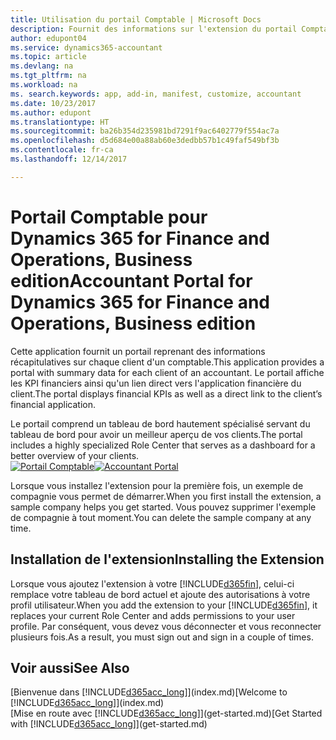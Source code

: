 ```yaml
---
title: Utilisation du portail Comptable | Microsoft Docs
description: Fournit des informations sur l'extension du portail Comptable.
author: edupont04
ms.service: dynamics365-accountant
ms.topic: article
ms.devlang: na
ms.tgt_pltfrm: na
ms.workload: na
ms. search.keywords: app, add-in, manifest, customize, accountant
ms.date: 10/23/2017
ms.author: edupont
ms.translationtype: HT
ms.sourcegitcommit: ba26b354d235981bd7291f9ac6402779f554ac7a
ms.openlocfilehash: d5d684e00a88ab60e3dedbb57b1c49faf549bf3b
ms.contentlocale: fr-ca
ms.lasthandoff: 12/14/2017

---
```

# <a name="accountant-portal-for-dynamics-365-for-finance-and-operations-business-edition"></a><span data-ttu-id="0cf63-103">Portail Comptable pour Dynamics 365 for Finance and Operations, Business edition</span><span class="sxs-lookup"><span data-stu-id="0cf63-103">Accountant Portal for Dynamics 365 for Finance and Operations, Business edition</span></span>
<span data-ttu-id="0cf63-104">Cette application fournit un portail reprenant des informations récapitulatives sur chaque client d'un comptable.</span><span class="sxs-lookup"><span data-stu-id="0cf63-104">This application provides a portal with summary data for each client of an accountant.</span></span> <span data-ttu-id="0cf63-105">Le portail affiche les KPI financiers ainsi qu'un lien direct vers l'application financière du client.</span><span class="sxs-lookup"><span data-stu-id="0cf63-105">The portal displays financial KPIs as well as a direct link to the client’s financial application.</span></span>  

<span data-ttu-id="0cf63-106">Le portail comprend un tableau de bord hautement spécialisé servant du tableau de bord pour avoir un meilleur aperçu de vos clients.</span><span class="sxs-lookup"><span data-stu-id="0cf63-106">The portal includes a highly specialized Role Center that serves as a dashboard for a better overview of your clients.</span></span>  
<span data-ttu-id="0cf63-107">[![Portail Comptable](./media/accountant-get-started/accountant-dashboard.png)](https://go.microsoft.com/fwlink/?linkid=851257)</span><span class="sxs-lookup"><span data-stu-id="0cf63-107">[![Accountant Portal](./media/accountant-get-started/accountant-dashboard.png)](https://go.microsoft.com/fwlink/?linkid=851257)</span></span>

<span data-ttu-id="0cf63-108">Lorsque vous installez l'extension pour la première fois, un exemple de compagnie vous permet de démarrer.</span><span class="sxs-lookup"><span data-stu-id="0cf63-108">When you first install the extension, a sample company helps you get started.</span></span> <span data-ttu-id="0cf63-109">Vous pouvez supprimer l'exemple de compagnie à tout moment.</span><span class="sxs-lookup"><span data-stu-id="0cf63-109">You can delete the sample company at any time.</span></span>  

## <a name="installing-the-extension"></a><span data-ttu-id="0cf63-110">Installation de l'extension</span><span class="sxs-lookup"><span data-stu-id="0cf63-110">Installing the Extension</span></span>
<span data-ttu-id="0cf63-111">Lorsque vous ajoutez l'extension à votre [!INCLUDE[d365fin](includes/d365fin_md.md)], celui-ci remplace votre tableau de bord actuel et ajoute des autorisations à votre profil utilisateur.</span><span class="sxs-lookup"><span data-stu-id="0cf63-111">When you add the extension to your [!INCLUDE[d365fin](includes/d365fin_md.md)], it replaces your current Role Center and adds permissions to your user profile.</span></span> <span data-ttu-id="0cf63-112">Par conséquent, vous devez vous déconnecter et vous reconnecter plusieurs fois.</span><span class="sxs-lookup"><span data-stu-id="0cf63-112">As a result, you must sign out and sign in a couple of times.</span></span>  

## <a name="see-also"></a><span data-ttu-id="0cf63-113">Voir aussi</span><span class="sxs-lookup"><span data-stu-id="0cf63-113">See Also</span></span>
<span data-ttu-id="0cf63-114">[Bienvenue dans [!INCLUDE[d365acc_long](includes/d365acc_long_md.md)]](index.md)</span><span class="sxs-lookup"><span data-stu-id="0cf63-114">[Welcome to [!INCLUDE[d365acc_long](includes/d365acc_long_md.md)]](index.md)</span></span>  
<span data-ttu-id="0cf63-115">[Mise en route avec [!INCLUDE[d365acc_long](includes/d365acc_long_md.md)]](get-started.md)</span><span class="sxs-lookup"><span data-stu-id="0cf63-115">[Get Started with [!INCLUDE[d365acc_long](includes/d365acc_long_md.md)]](get-started.md)</span></span>  

